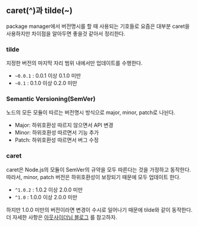 ## caret(^)과 tilde(~)

package manager에서 버전명시를 할 때 사용되는 기호들로 요즘은 대부분 caret을 사용하지만 차이점을 알아두면 좋을것 같아서 정리한다.

### tilde

지정한 버전의 마지막 자리 범위 내에서만 업데이트를 수행한다.

* `~0.0.1` : 0.0.1 이상 0.1.0 미만
* `~0.1` : 0.1.0 이상 0.2.0 미만

### Semantic Versioning(SemVer)

노드의 모든 모듈이 따르는 버전명시 방식으로 major, minor, patch로 나뉜다.

* Major: 하위호환성 따르지 않으면서 API 변경
* Minor: 하위호환성 따르면서 기능 추가
* Patch: 하위호환성 따르면서 버그 수정

### caret

caret은 Node.js의 모듈이 SemVer의 규약을 모두 따른다는 것을 가정하고 동작한다. 따라서, minor, patch 버전은 하위호환성이 보장되기 때문에 모두 업데이트 한다.

* `^1.0.2` : 1.0.2 이상 2.0.0 미만
* `^1.0` : 1.0.0 이상 2.0.0 미만

하지만 1.0.0 미만의 버전이라면 변경이 수시로 일어나기 때문에 tilde와 같이 동작한다. 더 자세한 사항은 [아웃사이더님 블로그](https://blog.outsider.ne.kr/1041) 를 참고하자.